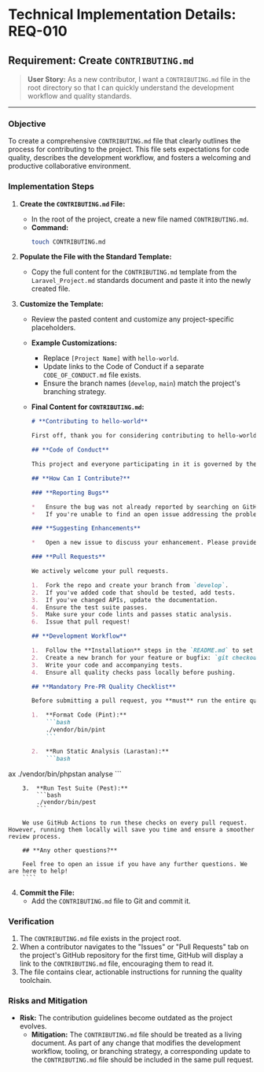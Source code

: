 # **Technical Implementation Details: REQ-010**

## **Requirement: Create `CONTRIBUTING.md`**

> **User Story:** As a new contributor, I want a `CONTRIBUTING.md` file in the root directory so that I can quickly understand the development workflow and quality standards.

---

### **Objective**

To create a comprehensive `CONTRIBUTING.md` file that clearly outlines the process for contributing to the project. This file sets expectations for code quality, describes the development workflow, and fosters a welcoming and productive collaborative environment.

### **Implementation Steps**

1.  **Create the `CONTRIBUTING.md` File:**
    *   In the root of the project, create a new file named `CONTRIBUTING.md`.
    *   **Command:**
        ```bash
        touch CONTRIBUTING.md
        ```

2.  **Populate the File with the Standard Template:**
    *   Copy the full content for the `CONTRIBUTING.md` template from the `Laravel_Project.md` standards document and paste it into the newly created file.

3.  **Customize the Template:**
    *   Review the pasted content and customize any project-specific placeholders.
    *   **Example Customizations:**
        *   Replace `[Project Name]` with `hello-world`.
        *   Update links to the Code of Conduct if a separate `CODE_OF_CONDUCT.md` file exists.
        *   Ensure the branch names (`develop`, `main`) match the project's branching strategy.

    *   **Final Content for `CONTRIBUTING.md`:**
        ````markdown
        # **Contributing to hello-world**

        First off, thank you for considering contributing to hello-world. It's people like you that make this project great.

        ## **Code of Conduct**

        This project and everyone participating in it is governed by the Code of Conduct. By participating, you are expected to uphold this code. Please report unacceptable behavior.

        ## **How Can I Contribute?**

        ### **Reporting Bugs**

        *   Ensure the bug was not already reported by searching on GitHub under Issues.
        *   If you're unable to find an open issue addressing the problem, open a new one. Be sure to include a **title and clear description**, as much relevant information as possible, and a **code sample or an executable test case** demonstrating the expected behavior that is not occurring.

        ### **Suggesting Enhancements**

        *   Open a new issue to discuss your enhancement. Please provide a clear description of the enhancement, its potential benefits, and any implementation ideas.

        ### **Pull Requests**

        We actively welcome your pull requests.

        1.  Fork the repo and create your branch from `develop`.
        2.  If you've added code that should be tested, add tests.
        3.  If you've changed APIs, update the documentation.
        4.  Ensure the test suite passes.
        5.  Make sure your code lints and passes static analysis.
        6.  Issue that pull request!

        ## **Development Workflow**

        1.  Follow the **Installation** steps in the `README.md` to set up your local environment.
        2.  Create a new branch for your feature or bugfix: `git checkout -b feature/amazing-new-feature`.
        3.  Write your code and accompanying tests.
        4.  Ensure all quality checks pass locally before pushing.

        ## **Mandatory Pre-PR Quality Checklist**

        Before submitting a pull request, you **must** run the entire quality assurance toolchain locally and ensure all checks pass. Pull requests with failing checks will not be reviewed.

        1.  **Format Code (Pint):**
            ```bash
            ./vendor/bin/pint
            ```

        2.  **Run Static Analysis (Larastan):**
            ```bash
ax
            ./vendor/bin/phpstan analyse
            ```

        3.  **Run Test Suite (Pest):**
            ```bash
            ./vendor/bin/pest
            ```

        We use GitHub Actions to run these checks on every pull request. However, running them locally will save you time and ensure a smoother review process.

        ## **Any other questions?**

        Feel free to open an issue if you have any further questions. We are here to help!
        ````

4.  **Commit the File:**
    *   Add the `CONTRIBUTING.md` file to Git and commit it.

### **Verification**

1.  The `CONTRIBUTING.md` file exists in the project root.
2.  When a contributor navigates to the "Issues" or "Pull Requests" tab on the project's GitHub repository for the first time, GitHub will display a link to the `CONTRIBUTING.md` file, encouraging them to read it.
3.  The file contains clear, actionable instructions for running the quality toolchain.

### **Risks and Mitigation**

*   **Risk:** The contribution guidelines become outdated as the project evolves.
    *   **Mitigation:** The `CONTRIBUTING.md` file should be treated as a living document. As part of any change that modifies the development workflow, tooling, or branching strategy, a corresponding update to the `CONTRIBUTING.md` file should be included in the same pull request.
